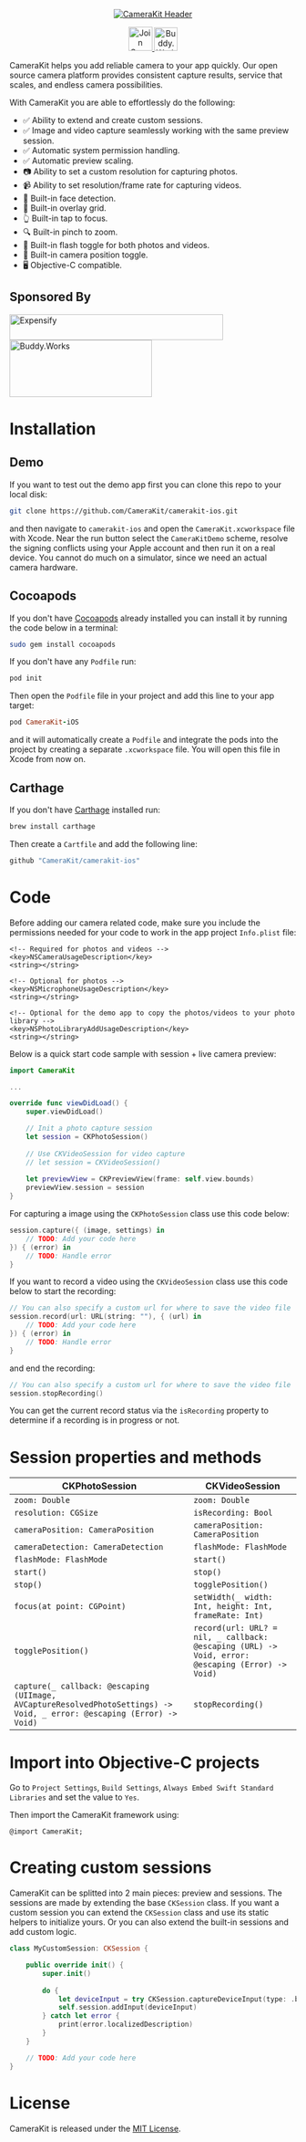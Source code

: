 <p align="center">
    <a href="https://camerakit.io" target="_blank">
        <img alt='CameraKit Header' src='.repo/gh-readme-header.svg' />
    </a>
</p>

<p align="center">
    <a href="https://spectrum.chat/camerakit/">
        <img alt="Join Spectrum" height="42px" src=".repo/gh-readme-spectrum-button.svg" >
    </a>
    <a href="https://buddy.works/" target="_blank">
        <img alt='Buddy.Works' height="41px" src='https://assets.buddy.works/automated-dark.svg'/>
    </a>
</p>

CameraKit helps you add reliable camera to your app quickly. Our open source camera platform provides consistent capture results, service that scales, and endless camera possibilities.

With CameraKit you are able to effortlessly do the following: 

- ✅ Ability to extend and create custom sessions.
- ✅ Image and video capture seamlessly working with the same preview session.
- ✅ Automatic system permission handling.
- ✅ Automatic preview scaling.
- 📷 Ability to set a custom resolution for capturing photos.
- 📹 Ability to set resolution/frame rate for capturing videos.
- 👱‍ Built-in face detection.
- 📐 Built-in overlay grid.
- 👆 Built-in tap to focus.
- 🔍 Built-in pinch to zoom.
- 📸 Built-in flash toggle for both photos and videos.
- 🤳 Built-in camera position toggle.
- 🖥 Objective-C compatible.

## Sponsored By
<a href="https://www.expensify.com/"><img alt="Expensify" src=".repo/gh-readme-expensify-logo.svg" height="45px" width="375px" align="center"></a>
<a href="https://www.buddy.works/"><img alt="Buddy.Works" src=".repo/gh-readme-buddyworks-logo.png" height="100px"  width="250px" align="center"></a>

# Installation

## Demo

If you want to test out the demo app first you can clone this repo to your local disk:

```bash
git clone https://github.com/CameraKit/camerakit-ios.git
```

and then navigate to `camerakit-ios` and open the `CameraKit.xcworkspace` file with Xcode. Near the run button select the `CameraKitDemo` scheme, resolve the signing conflicts using your Apple account and then run it on a real device. You cannot do much on a simulator, since we need an actual camera hardware.

## Cocoapods

If you don't have [Cocoapods](https://cocoapods.org/) already installed you can install it by running the code below in a terminal:

```bash
sudo gem install cocoapods
```

If you don't have any `Podfile` run:

```bash
pod init
```

Then open the `Podfile` file in your project and add this line to your app target:

```ruby
pod CameraKit-iOS
```

and it will automatically create a `Podfile` and integrate the pods into the project by creating a separate `.xcworkspace` file. You will open this file in Xcode from now on.

## Carthage

If you don't have [Carthage](https://github.com/Carthage/Carthage) installed run:

```bash
brew install carthage
```

Then create a `Cartfile` and add the following line:

```ruby
github "CameraKit/camerakit-ios"
```

# Code

Before adding our camera related code, make sure you include the permissions needed for your code to work in the app project `Info.plist` file:

```plist
<!-- Required for photos and videos -->
<key>NSCameraUsageDescription</key>
<string></string>

<!-- Optional for photos -->
<key>NSMicrophoneUsageDescription</key>
<string></string>

<!-- Optional for the demo app to copy the photos/videos to your photo library -->
<key>NSPhotoLibraryAddUsageDescription</key>
<string></string>
```

Below is a quick start code sample with session + live camera preview:

```swift
import CameraKit

...

override func viewDidLoad() {
    super.viewDidLoad()

    // Init a photo capture session
    let session = CKPhotoSession()
    
    // Use CKVideoSession for video capture
    // let session = CKVideoSession()
    
    let previewView = CKPreviewView(frame: self.view.bounds)
    previewView.session = session
}
```

For capturing a image using the `CKPhotoSession` class use this code below:

```swift
session.capture({ (image, settings) in
    // TODO: Add your code here
}) { (error) in
    // TODO: Handle error
}
```

If you want to record a video using the `CKVideoSession` class use this code below to start the recording:

```swift
// You can also specify a custom url for where to save the video file
session.record(url: URL(string: ""), { (url) in
    // TODO: Add your code here
}) { (error) in
    // TODO: Handle error
}
```

and end the recording:

```swift
// You can also specify a custom url for where to save the video file
session.stopRecording()
```

You can get the current record status via the `isRecording` property to determine if a recording is in progress or not.

# Session properties and methods

| CKPhotoSession | CKVideoSession |
|----------------|----------------|
| `zoom: Double` | `zoom: Double` |
| `resolution: CGSize` | `isRecording: Bool` |
| `cameraPosition: CameraPosition` | `cameraPosition: CameraPosition` |
| `cameraDetection: CameraDetection` | `flashMode: FlashMode` |
| `flashMode: FlashMode` | `start()` |
| `start()` | `stop()` |
| `stop()` | `togglePosition()` |
| `focus(at point: CGPoint)` | `setWidth(_ width: Int, height: Int, frameRate: Int)` |
| `togglePosition()` | `record(url: URL? = nil, _ callback: @escaping (URL) -> Void, error: @escaping (Error) -> Void)` |
| `capture(_ callback: @escaping (UIImage, AVCaptureResolvedPhotoSettings) -> Void, _ error: @escaping (Error) -> Void)` | `stopRecording()` |

# Import into Objective-C projects

Go to `Project Settings`, `Build Settings`, `Always Embed Swift Standard Libraries` and set the value to `Yes`.

Then import the CameraKit framework using:

```objc
@import CameraKit;
```

# Creating custom sessions

CameraKit can be splitted into 2 main pieces: preview and sessions. The sessions are made by extending the base `CKSession` class. If you want a custom session you can extend the `CKSession` class and use its static helpers to initialize yours. Or you can also extend the built-in sessions and add custom logic.

```swift
class MyCustomSession: CKSession {

    public override init() {
        super.init()
        
        do {
            let deviceInput = try CKSession.captureDeviceInput(type: .backCamera)
            self.session.addInput(deviceInput)
        } catch let error {
            print(error.localizedDescription)
        }
    }

    // TODO: Add your code here
}
```

# License

CameraKit is released under the [MIT License](LICENSE.md).
